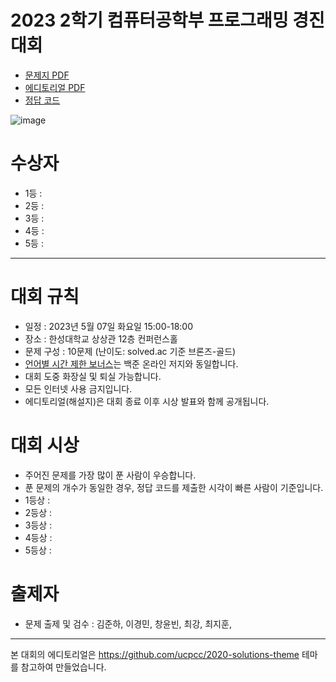 # 2023 2학기 컴퓨터공학부 프로그래밍 경진대회

- [문제지 PDF](docs/HSUPC_2024_1_problemset.pdf)
- [에디토리얼 PDF](docs/HSUPC_2024_1_editorial.pdf)
- [정답 코드](https://github.com/HSU-CSE/hsupc-2024-1/tree/main/solutions)

![image](/assets/image.png)

# 수상자

- 1등 :
- 2등 :
- 3등 :
- 4등 :
- 5등 :

---

# 대회 규칙

- 일정 : 2023년 5월 07일 화요일 15:00-18:00
- 장소 : 한성대학교 상상관 12층 컨퍼런스홀
- 문제 구성 : 10문제 (난이도: solved.ac 기준 브론즈-골드)
- [언어별 시간 제한 보너스](https://help.acmicpc.net/language/info)는 백준 온라인 저지와 동일합니다.
- 대회 도중 화장실 및 퇴실 가능합니다.
- 모든 인터넷 사용 금지입니다.
- 에디토리얼(해설지)은 대회 종료 이후 시상 발표와 함께 공개됩니다.

# 대회 시상

- 주어진 문제를 가장 많이 푼 사람이 우승합니다.
- 푼 문제의 개수가 동일한 경우, 정답 코드를 제출한 시각이 빠른 사람이 기준입니다.
- 1등상 :
- 2등상 :
- 3등상 :
- 4등상 :
- 5등상 :

# 출제자

- 문제 출제 및 검수 : 김준하, 이경민, 창윤빈, 최강, 최지훈,

---

본 대회의 에디토리얼은 https://github.com/ucpcc/2020-solutions-theme 테마를 참고하여 만들었습니다.
